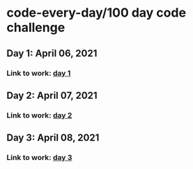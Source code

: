 # code-every-day/100 day code challenge

## Day 1: April 06, 2021

### Link to work: [day 1](https://github.com/jjcrab/code-every-day/blob/main/log.md#day-1-april-06-2021)

## Day 2: April 07, 2021

### Link to work: [day 2](https://github.com/jjcrab/code-every-day/blob/main/log.md#day-2-april-07-2021)

## Day 3: April 08, 2021

### Link to work: [day 3](https://github.com/jjcrab/code-every-day/blob/main/log.md#day-3-april-08-2021)
